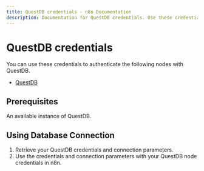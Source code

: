```yaml
---
title: QuestDB credentials - n8n Documentation
description: Documentation for QuestDB credentials. Use these credentials to authenticate QuestDB in n8n, a workflow automation platform.
---
```


# QuestDB credentials

You can use these credentials to authenticate the following nodes with QuestDB.

- [QuestDB](/integrations/builtin/app-nodes/n8n-nodes-base.questdb/)

## Prerequisites

An available instance of QuestDB. 

## Using Database Connection

1. Retrieve your QuestDB credentials and connection parameters.
2. Use the credentials and connection parameters with your QuestDB node credentials in n8n.

